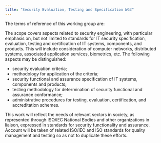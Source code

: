 ```yaml
---
title: "Security Evaluation, Testing and Specification WG3"
---
```


The terms of reference of this working group are:

The scope covers aspects related to security engineering, with particular emphasis on, but not limited to standards for IT security specification, evaluation, testing and certification of IT systems, components, and products. This will include consideration of computer networks, distributed systems, associated application services, biometrics, etc.
The following aspects may be distinguished:
* security evaluation criteria;
* methodology for application of the criteria;
* security functional and assurance specification of IT systems, components and products;
* testing methodology for determination of security functional and assurance conformance;
* administrative procedures for testing, evaluation, certification, and accreditation schemes.

This work will reflect the needs of relevant sectors in society, as represented through ISO/IEC National Bodies and other organizations in liaison, expressed in standards for security functionality and assurance.
Account will be taken of related ISO/IEC and ISO standards for quality management and testing so as not to duplicate these efforts.

